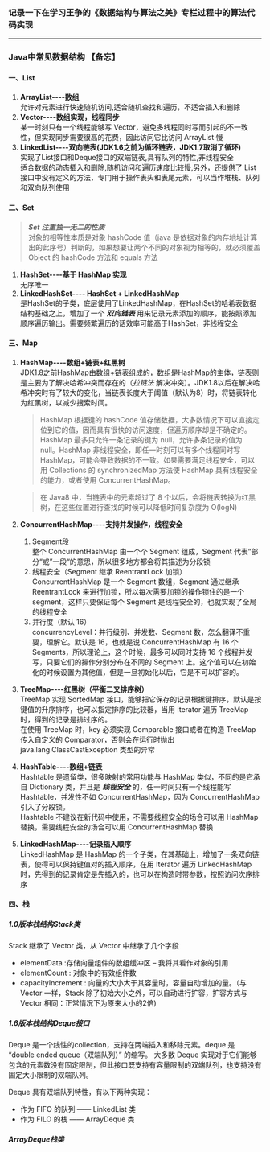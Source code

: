 ### 记录一下在学习王争的《数据结构与算法之美》专栏过程中的算法代码实现

---
### Java中常见数据结构 【备忘】
#### 一、List
1. **ArrayList----数组**<br/>
   允许对元素进行快速随机访问,适合随机查找和遍历，不适合插入和删除
2. **Vector----数组实现，线程同步**<br/>
   某一时刻只有一个线程能够写 Vector，避免多线程同时写而引起的不一致性，但实现同步需要很高的花费，因此访问它比访问 ArrayList 慢
3. **LinkedList----双向链表(JDK1.6之前为循环链表，JDK1.7取消了循环)**<br/>
   实现了List接口和Deque接口的双端链表,具有队列的特性,非线程安全<br/>适合数据的动态插入和删除,随机访问和遍历速度比较慢,另外，还提供了 List 接口中没有定义的方法，专门用于操作表头和表尾元素，可以当作堆栈、队列和双向队列使用
#### 二、Set
> **_Set 注重独一无二的性质_**<br/>
对象的相等性本质是对象 hashCode 值（java 是依据对象的内存地址计算出的此序号）判断的，如果想要让两个不同的对象视为相等的，就必须覆盖 Object 的 hashCode 方法和 equals 方法
1. **HashSet----基于 HashMap 实现** <br/>
   无序唯一
2. **LinkedHashSet---- HashSet + LinkedHashMap**<br/>
   是HashSet的子类，底层使用了LinkedHashMap，在HashSet的哈希表数据结构基础之上，增加了一个 **_双向链表_** 用来记录元素添加的顺序，能按照添加顺序遍历输出。需要频繁遍历的话效率可能高于HashSet，非线程安全
#### 三、Map
1. **HashMap----数组+链表+红黑树**<br/>
   JDK1.8之前HashMap由数组+链表组成的，数组是HashMap的主体，链表则是主要为了解决哈希冲突而存在的（*拉链法* 解决冲突）。JDK1.8以后在解决哈希冲突时有了较大的变化，当链表长度大于阈值（默认为8）时，将链表转化为红黑树，以减少搜索时间。<br/>
   >HashMap 根据键的 hashCode 值存储数据，大多数情况下可以直接定位到它的值，因而具有很快的访问速度，但遍历顺序却是不确定的。 HashMap 最多只允许一条记录的键为 null，允许多条记录的值为 null。HashMap 非线程安全，即任一时刻可以有多个线程同时写 HashMap，可能会导致数据的不一致。如果需要满足线程安全，可以用 Collections 的 synchronizedMap 方法使 HashMap 具有线程安全的能力，或者使用 ConcurrentHashMap。
    
   >在 Java8 中，当链表中的元素超过了 8 个以后，会将链表转换为红黑树，在这些位置进行查找的时候可以降低时间复杂度为 O(logN)
2. **ConcurrentHashMap----支持并发操作，线程安全**<br/>
   1. Segment段<br/>
      整个 ConcurrentHashMap 由一个个 Segment 组成，Segment 代表”部分“或”一段“的意思，所以很多地方都会将其描述为分段锁
   2. 线程安全（Segment 继承 ReentrantLock 加锁）<br/>
      ConcurrentHashMap 是一个 Segment 数组，Segment 通过继承ReentrantLock 来进行加锁，所以每次需要加锁的操作锁住的是一个 segment，这样只要保证每个 Segment 是线程安全的，也就实现了全局的线程安全
   3. 并行度（默认 16）<br/>
      concurrencyLevel：并行级别、并发数、Segment 数，怎么翻译不重要，理解它。默认是 16，也就是说 ConcurrentHashMap 有 16 个 Segments，所以理论上，这个时候，最多可以同时支持 16 个线程并发写，只要它们的操作分别分布在不同的 Segment 上。这个值可以在初始化的时候设置为其他值，但是一旦初始化以后，它是不可以扩容的。
3. **TreeMap----红黑树（平衡二叉排序树）**<br/>
   TreeMap 实现 SortedMap 接口，能够把它保存的记录根据键排序，默认是按键值的升序排序，也可以指定排序的比较器，当用 Iterator 遍历 TreeMap 时，得到的记录是排过序的。<br/>
   在使用 TreeMap 时，key 必须实现 Comparable 接口或者在构造 TreeMap 传入自定义的 Comparator，否则会在运行时抛出 java.lang.ClassCastException 类型的异常
4. **HashTable----数组+链表**<br/>
   Hashtable 是遗留类，很多映射的常用功能与 HashMap 类似，不同的是它承自 Dictionary 类，并且是 **_线程安全_** 的，任一时间只有一个线程能写 Hashtable，并发性不如 ConcurrentHashMap，因为 ConcurrentHashMap 引入了分段锁。<br/>
   Hashtable 不建议在新代码中使用，不需要线程安全的场合可以用 HashMap 替换，需要线程安全的场合可以用 ConcurrentHashMap 替换
5. **LinkedHashMap----记录插入顺序**<br/>
   LinkedHashMap 是 HashMap 的一个子类，在其基础上，增加了一条双向链表，使得可以保持键值对的插入顺序，在用 Iterator 遍历 LinkedHashMap 时，先得到的记录肯定是先插入的，也可以在构造时带参数，按照访问次序排序

#### 四、栈
##### 1.0版本栈结构Stack类

Stack 继承了 Vector 类，从 Vector 中继承了几个字段
* elementData :存储向量组件的数组缓冲区 – 我将其看作对象的引用
* elementCount : 对象中的有效组件数
* capacityIncrement : 向量的大小大于其容量时，容量自动增加的量。（与 Vector 一样，Stack 除了初始大小之外，可以自动进行扩容，扩容方式与 Vector 相同：正常情况下为原来大小的2倍)

##### 1.6版本栈结构Deque接口

Deque 是一个线性的collection，支持在两端插入和移除元素。deque 是 “double ended queue（双端队列）” 的缩写。
大多数 Deque 实现对于它们能够包含的元素数没有固定限制，但此接口既支持有容量限制的双端队列，也支持没有固定大小限制的双端队列。

Deque 具有双端队列特性，有以下两种实现：
* 作为 FIFO 的队列 —— LinkedList 类
* 作为 FILO 的栈 —— ArrayDeque 类

##### ArrayDeque栈类



